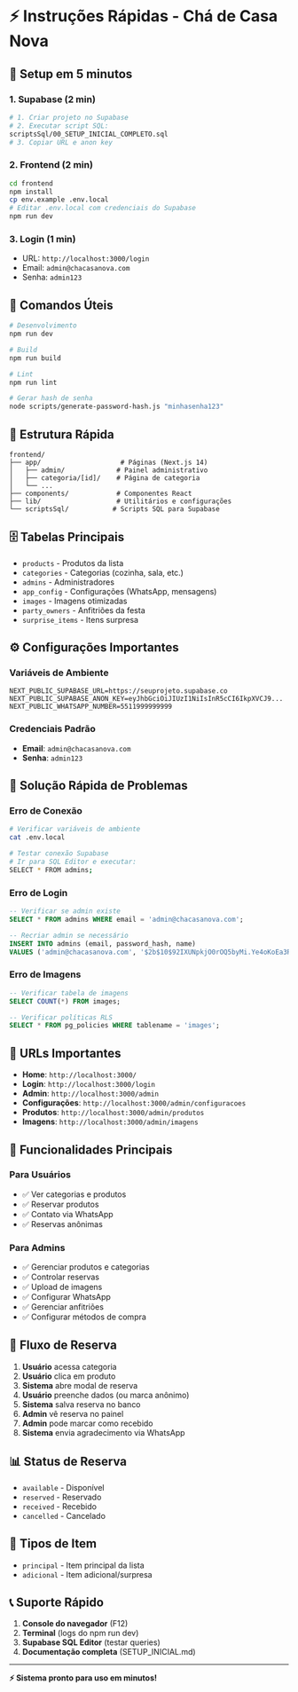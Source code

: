 # ⚡ Instruções Rápidas - Chá de Casa Nova

## 🚀 Setup em 5 minutos

### 1. Supabase (2 min)
```bash
# 1. Criar projeto no Supabase
# 2. Executar script SQL:
scriptsSql/00_SETUP_INICIAL_COMPLETO.sql
# 3. Copiar URL e anon key
```

### 2. Frontend (2 min)
```bash
cd frontend
npm install
cp env.example .env.local
# Editar .env.local com credenciais do Supabase
npm run dev
```

### 3. Login (1 min)
- URL: `http://localhost:3000/login`
- Email: `admin@chacasanova.com`
- Senha: `admin123`

## 🔧 Comandos Úteis

```bash
# Desenvolvimento
npm run dev

# Build
npm run build

# Lint
npm run lint

# Gerar hash de senha
node scripts/generate-password-hash.js "minhasenha123"
```

## 📁 Estrutura Rápida

```
frontend/
├── app/                    # Páginas (Next.js 14)
│   ├── admin/             # Painel administrativo
│   ├── categoria/[id]/    # Página de categoria
│   └── ...
├── components/            # Componentes React
├── lib/                   # Utilitários e configurações
└── scriptsSql/           # Scripts SQL para Supabase
```

## 🗄️ Tabelas Principais

- `products` - Produtos da lista
- `categories` - Categorias (cozinha, sala, etc.)
- `admins` - Administradores
- `app_config` - Configurações (WhatsApp, mensagens)
- `images` - Imagens otimizadas
- `party_owners` - Anfitriões da festa
- `surprise_items` - Itens surpresa

## ⚙️ Configurações Importantes

### Variáveis de Ambiente
```env
NEXT_PUBLIC_SUPABASE_URL=https://seuprojeto.supabase.co
NEXT_PUBLIC_SUPABASE_ANON_KEY=eyJhbGciOiJIUzI1NiIsInR5cCI6IkpXVCJ9...
NEXT_PUBLIC_WHATSAPP_NUMBER=5511999999999
```

### Credenciais Padrão
- **Email**: `admin@chacasanova.com`
- **Senha**: `admin123`

## 🐛 Solução Rápida de Problemas

### Erro de Conexão
```bash
# Verificar variáveis de ambiente
cat .env.local

# Testar conexão Supabase
# Ir para SQL Editor e executar:
SELECT * FROM admins;
```

### Erro de Login
```sql
-- Verificar se admin existe
SELECT * FROM admins WHERE email = 'admin@chacasanova.com';

-- Recriar admin se necessário
INSERT INTO admins (email, password_hash, name) 
VALUES ('admin@chacasanova.com', '$2b$10$92IXUNpkjO0rOQ5byMi.Ye4oKoEa3Ro9llC/.og/at2.uheWG/igi', 'Admin');
```

### Erro de Imagens
```sql
-- Verificar tabela de imagens
SELECT COUNT(*) FROM images;

-- Verificar políticas RLS
SELECT * FROM pg_policies WHERE tablename = 'images';
```

## 📱 URLs Importantes

- **Home**: `http://localhost:3000/`
- **Login**: `http://localhost:3000/login`
- **Admin**: `http://localhost:3000/admin`
- **Configurações**: `http://localhost:3000/admin/configuracoes`
- **Produtos**: `http://localhost:3000/admin/produtos`
- **Imagens**: `http://localhost:3000/admin/imagens`

## 🎯 Funcionalidades Principais

### Para Usuários
- ✅ Ver categorias e produtos
- ✅ Reservar produtos
- ✅ Contato via WhatsApp
- ✅ Reservas anônimas

### Para Admins
- ✅ Gerenciar produtos e categorias
- ✅ Controlar reservas
- ✅ Upload de imagens
- ✅ Configurar WhatsApp
- ✅ Gerenciar anfitriões
- ✅ Configurar métodos de compra

## 🔄 Fluxo de Reserva

1. **Usuário** acessa categoria
2. **Usuário** clica em produto
3. **Sistema** abre modal de reserva
4. **Usuário** preenche dados (ou marca anônimo)
5. **Sistema** salva reserva no banco
6. **Admin** vê reserva no painel
7. **Admin** pode marcar como recebido
8. **Sistema** envia agradecimento via WhatsApp

## 📊 Status de Reserva

- `available` - Disponível
- `reserved` - Reservado
- `received` - Recebido
- `cancelled` - Cancelado

## 🛒 Tipos de Item

- `principal` - Item principal da lista
- `adicional` - Item adicional/surpresa

## 📞 Suporte Rápido

1. **Console do navegador** (F12)
2. **Terminal** (logs do npm run dev)
3. **Supabase SQL Editor** (testar queries)
4. **Documentação completa** (SETUP_INICIAL.md)

---

**⚡ Sistema pronto para uso em minutos!**